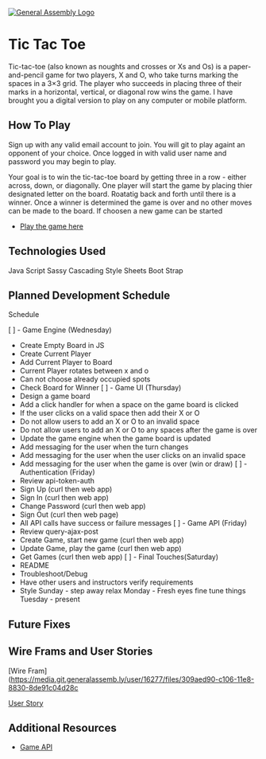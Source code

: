 [![General Assembly Logo](https://camo.githubusercontent.com/1a91b05b8f4d44b5bbfb83abac2b0996d8e26c92/687474703a2f2f692e696d6775722e636f6d2f6b6538555354712e706e67)](https://generalassemb.ly/education/web-development-immersive)

# Tic Tac Toe

Tic-tac-toe (also known as noughts and crosses or Xs and Os) is a paper-and-pencil game for two players, X and O, who take turns marking the spaces in a 3×3 grid. The player who succeeds in placing three of their marks in a horizontal, vertical, or diagonal row wins the game. I have brought you a digital version to play on any computer or mobile platform.

## How To Play

Sign up with any valid email account to join. You will git to play againt an opponent of your choice. Once logged in with valid user name and password you may begin to play.

Your goal is to win the tic-tac-toe board by getting three in a row - either across, down, or diagonally. One player will start the game by placing thier designated letter on the board. Roatatig back and forth until there is a winner. Once a winner is determined the game is over and no other moves can be made to the board. If choosen a new game can be started

- [Play the game here](https://ghills3620.github.io/game-client)

## Technologies Used

Java Script
Sassy Cascading Style Sheets
Boot Strap

## Planned Development Schedule

Schedule

[ ] - Game Engine (Wednesday)
  - Create Empty Board in JS
  - Create Current Player
  - Add Current Player to Board
  - Current Player rotates between x and o
  - Can not choose already occupied spots
  - Check Board for Winner
[ ] - Game UI (Thursday)
  - Design a game board
  - Add a click handler for when a space on the game board is clicked
  - If the user clicks on a valid space then add their X or O
  - Do not allow users to add an X or O to an invalid space
  - Do not allow users to add an X or O to any spaces after the game is over
  - Update the game engine when the game board is updated
  - Add messaging for the user when the turn changes
  - Add messaging for the user when the user clicks on an invalid space
  - Add messaging for the user when the game is over (win or draw)
[ ] - Authentication (Friday)
  - Review api-token-auth
  - Sign Up (curl then web app)
  - Sign In (curl then web app)
  - Change Password (curl then web app)
  - Sign Out (curl then web page)
  - All API calls have success or failure messages
[ ] - Game API (Friday)
  - Review query-ajax-post
  - Create Game, start new game (curl then web app)
  - Update Game, play the game (curl then web app)
  - Get Games (curl then web app)
[ ] - Final Touches(Saturday)
  - README
  - Troubleshoot/Debug
  - Have other users and instructors verify requirements
  - Style
Sunday - step away relax
Monday - Fresh eyes fine tune things
Tuesday - present

## Future Fixes



## Wire Frams and User Stories

[Wire Fram] (https://media.git.generalassemb.ly/user/16277/files/309aed90-c106-11e8-8830-8de91c04d28c

[User Story](https://github.com/ghills3620/game-client/blob/master/User%20Stories)

## Additional Resources

- [Game API](https://aqueous-atoll-85096.herokuapp.com)

